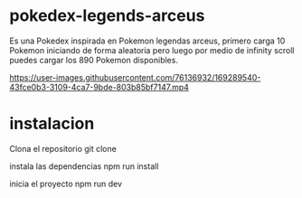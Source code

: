 # pokedex-legends-arceus
Es una Pokedex inspirada en Pokemon legendas arceus, primero carga 10 Pokemon iniciando de forma aleatoria pero luego por medio de infinity scroll puedes cargar los 890 Pokemon disponibles.


https://user-images.githubusercontent.com/76136932/169289540-43fce0b3-3109-4ca7-9bde-803b85bf7147.mp4

# instalacion
Clona el repositorio 
git clone 

instala las dependencias
npm run install

inicia el proyecto
npm run dev
